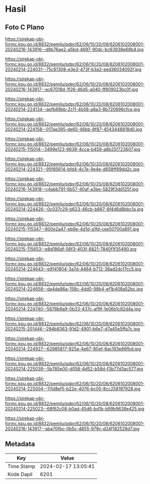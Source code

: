 # Hasil

## Foto C Plano

https://sirekap-obj-formc.kpu.go.id/8832/pemilu/pdpr/62/06/10/20/08/6206102008001-20240216-143916--d8b76ae2-a5bd-4697-90dc-bc63938e68b4.jpg

https://sirekap-obj-formc.kpu.go.id/8832/pemilu/pdpr/62/06/10/20/08/6206102008001-20240214-224031--75c61308-e3e3-473f-b3a2-eed36034092f.jpg

https://sirekap-obj-formc.kpu.go.id/8832/pemilu/pdpr/62/06/10/20/08/6206102008001-20240216-143917--ac67018d-1f26-46d5-a040-ff809023bc0f.jpg

https://sirekap-obj-formc.kpu.go.id/8832/pemilu/pdpr/62/06/10/20/08/6206102008001-20240214-224134--aefb89bb-2c11-4b58-a8a3-8b720696cfce.jpg

https://sirekap-obj-formc.kpu.go.id/8832/pemilu/pdpr/62/06/10/20/08/6206102008001-20240214-224158--017ae395-de65-46bb-8f87-4543448818d0.jpg

https://sirekap-obj-formc.kpu.go.id/8832/pemilu/pdpr/62/06/10/20/08/6206102008001-20240215-115014--3499e123-9839-4cca-b459-a8b25f723607.jpg

https://sirekap-obj-formc.kpu.go.id/8832/pemilu/pdpr/62/06/10/20/08/6206102008001-20240214-224321--95f85614-bfd4-4c7e-9e4e-d658ff89dd2c.jpg

https://sirekap-obj-formc.kpu.go.id/8832/pemilu/pdpr/62/06/10/20/08/6206102008001-20240216-143918--c4abb791-6b57-40af-a3be-5829f3dd125f.jpg

https://sirekap-obj-formc.kpu.go.id/8832/pemilu/pdpr/62/06/10/20/08/6206102008001-20240214-224426--0c037c29-b623-46cb-b887-6f4d6d8bbc1a.jpg

https://sirekap-obj-formc.kpu.go.id/8832/pemilu/pdpr/62/06/10/20/08/6206102008001-20240215-115347--800e2a47-eb9e-4d1d-a1fd-cee50700a891.jpg

https://sirekap-obj-formc.kpu.go.id/8832/pemilu/pdpr/62/06/10/20/08/6206102008001-20240215-115653--e8d186df-56f3-403f-8821-7840f1f35490.jpg

https://sirekap-obj-formc.kpu.go.id/8832/pemilu/pdpr/62/06/10/20/08/6206102008001-20240214-224643--e9141804-3a7d-4464-b712-38ad2dcf7cc5.jpg

https://sirekap-obj-formc.kpu.go.id/8832/pemilu/pdpr/62/06/10/20/08/6206102008001-20240214-224658--da4da96a-159c-4dd0-98b4-ef1b408a52bc.jpg

https://sirekap-obj-formc.kpu.go.id/8832/pemilu/pdpr/62/06/10/20/08/6206102008001-20240214-224740--5678b9a9-0b33-437c-af9f-1e06b1c82d4a.jpg

https://sirekap-obj-formc.kpu.go.id/8832/pemilu/pdpr/62/06/10/20/08/6206102008001-20240215-201446--294b8363-91d2-4901-b6e7-d7a45e5ffa7c.jpg

https://sirekap-obj-formc.kpu.go.id/8832/pemilu/pdpr/62/06/10/20/08/6206102008001-20240214-224927--62985817-925a-4e67-80ef-6ac193e86fbd.jpg

https://sirekap-obj-formc.kpu.go.id/8832/pemilu/pdpr/62/06/10/20/08/6206102008001-20240214-225039--5b785e00-d058-4d52-b58d-f3b77d3ac577.jpg

https://sirekap-obj-formc.kpu.go.id/8832/pemilu/pdpr/62/06/10/20/08/6206102008001-20240214-225004--111d8ef5-b22e-4076-bc05-8cc258197928.jpg

https://sirekap-obj-formc.kpu.go.id/8832/pemilu/pdpr/62/06/10/20/08/6206102008001-20240214-225023--68f62c08-b0ad-45d6-bd1b-b99b9638e425.jpg

https://sirekap-obj-formc.kpu.go.id/8832/pemilu/pdpr/62/06/10/20/08/6206102008001-20240216-143917--aba70fbc-0b5c-4855-979c-d24f182528d7.jpg


## Metadata

| Key        | Value               |
| ---------- | ------------------- |
| Time Stamp | 2024-02-17 13:05:41 |
| Kode Dapil | 6201                |



